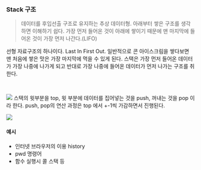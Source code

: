 ### Stack 구조

> 데이터를 후입선출 구조로 유지하는 추상 데이터형. 아래부터 쌓은 구조를 생각하면 이해하기 쉽다. 가장 먼저 들어온 것이 아래에 쌓이기 때문에 맨 마지막에 들어온 것이 가장 먼저 나간다.(LIFO)

선형 자료구조의 하나이다. Last In First Out. 일반적으로 콘 아이스크림을 쌓다보면 맨 처음에 쌓은 맛은 가장 마지막에 먹을 수 있게 된다. 스택은 가장 먼저 들어온 데이터가 가장 나중에 나가게 되고 반대로 가장 나중에 들어온 데이터가 먼저 나가는 구조를 취한다.

<br />

![](https://images.velog.io/images/finelinefe/post/21224fab-0b8a-4975-aefa-cf53c1308d1d/S1809_i1.jpg)
스택의 윗부분을 top, 윗 부분에 데이터를 집어넣는 것을 push, 꺼내는 것을 pop 이라 한다. push, pop의 연산 과정은 top 에서 +-1씩 가감하면서 진행된다.



![](https://images.velog.io/images/finelinefe/post/0ff66040-f544-4754-bd07-931c0cecf37d/%E1%84%89%E1%85%B3%E1%84%8F%E1%85%B3%E1%84%85%E1%85%B5%E1%86%AB%E1%84%89%E1%85%A3%E1%86%BA,%202020-09-09%2014-13-01.png)

#### 예시

- 인터넷 브라우저의 이용 history
- pwd 명령어
- 함수 실행시 콜 스택 등

<br />
